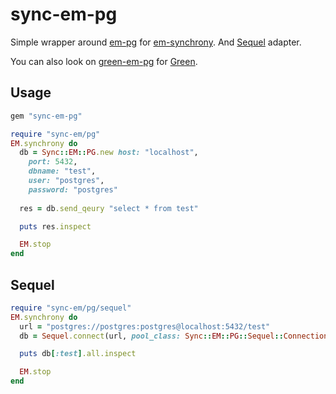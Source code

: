 sync-em-pg
===========

Simple wrapper around [em-pg](https://github.com/prepor/em-pg) for [em-synchrony](https://github.com/igrigorik/em-synchrony). And [Sequel](http://sequel.rubyforge.org/) adapter.

You can also look on [green-em-pg](https://github.com/prepor/green-em-pg) for [Green](https://github.com/prepor/green).

Usage
-----

```ruby
gem "sync-em-pg"
```

```ruby
require "sync-em/pg"
EM.synchrony do
  db = Sync::EM::PG.new host: "localhost",
    port: 5432,
    dbname: "test",
    user: "postgres",
    password: "postgres"
    
  res = db.send_qeury "select * from test"

  puts res.inspect

  EM.stop
end
```

Sequel
------

```ruby
require "sync-em/pg/sequel"
EM.synchrony do
  url = "postgres://postgres:postgres@localhost:5432/test"
  db = Sequel.connect(url, pool_class: Sync::EM::PG::Sequel::ConnectionPool)

  puts db[:test].all.inspect

  EM.stop
end
```
